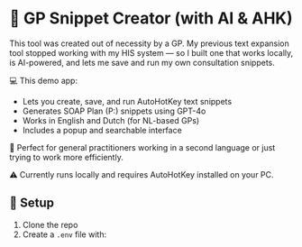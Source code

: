 # 🧠 GP Snippet Creator (with AI & AHK)

This tool was created out of necessity by a GP. My previous text expansion tool stopped working with my HIS system — so I built one that works locally, is AI-powered, and lets me save and run my own consultation snippets.

💻 This demo app:
- Lets you create, save, and run AutoHotKey text snippets
- Generates SOAP Plan (P:) snippets using GPT-4o
- Works in English and Dutch (for NL-based GPs)
- Includes a popup and searchable interface

🎯 Perfect for general practitioners working in a second language or just trying to work more efficiently.

⚠️ Currently runs locally and requires AutoHotKey installed on your PC.

## 🔧 Setup

1. Clone the repo  
2. Create a `.env` file with:

